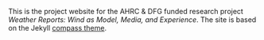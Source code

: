 This is the project website for the AHRC & DFG funded research project _Weather Reports: Wind as Model, Media, and Experience_. The site is based on the Jekyll [compass theme](https://github.com/excentris/compass/).
